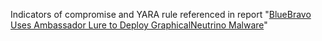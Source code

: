 Indicators of compromise and YARA rule referenced in report "[BlueBravo Uses Ambassador Lure to Deploy GraphicalNeutrino Malware](https://www.recordedfuture.com/bluebravo-uses-ambassador-lure-deploy-graphicalneutrino-malware)"

